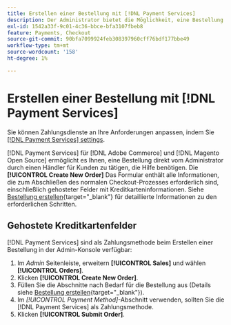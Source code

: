 ```yaml
---
title: Erstellen einer Bestellung mit [!DNL Payment Services]
description: Der Administrator bietet die Möglichkeit, eine Bestellung mithilfe von [!DNL Payment Services] direkt vom Administrator durch einen Händler für Kunden, die Hilfe benötigen.
exl-id: 1542a33f-9c01-4c36-bbce-bfa3107fbeb8
feature: Payments, Checkout
source-git-commit: 90bfa7099924feb308397960cff76bdf177bbe49
workflow-type: tm+mt
source-wordcount: '158'
ht-degree: 1%

---
```


# Erstellen einer Bestellung mit [!DNL Payment Services]

Sie können Zahlungsdienste an Ihre Anforderungen anpassen, indem Sie [[!DNL Payment Services] settings](settings.md).

[!DNL Payment Services] für [!DNL Adobe Commerce] und [!DNL Magento Open Source] ermöglicht es Ihnen, eine Bestellung direkt vom Administrator durch einen Händler für Kunden zu tätigen, die Hilfe benötigen. Die **[!UICONTROL Create New Order]** Das Formular enthält alle Informationen, die zum Abschließen des normalen Checkout-Prozesses erforderlich sind, einschließlich gehosteter Felder mit Kreditkarteninformationen. Siehe [Bestellung erstellen](https://docs.magento.com/user-guide/customers/customer-account-create-order.html){target="_blank"} für detaillierte Informationen zu den erforderlichen Schritten.

## Gehostete Kreditkartenfelder

[!DNL Payment Services] sind als Zahlungsmethode beim Erstellen einer Bestellung in der Admin-Konsole verfügbar:

1. Im _Admin_ Seitenleiste, erweitern **[!UICONTROL Sales]** und wählen **[!UICONTROL Orders]**.
1. Klicken **[!UICONTROL Create New Order]**.
1. Füllen Sie die Abschnitte nach Bedarf für die Bestellung aus (Details siehe [Bestellung erstellen](https://docs.magento.com/user-guide/customers/customer-account-create-order.html){target="_blank"}).
1. Im _[!UICONTROL Payment Method]_-Abschnitt verwenden, sollten Sie die [!DNL Payment Services] als Zahlungsmethode.
1. Klicken **[!UICONTROL Submit Order]**.
